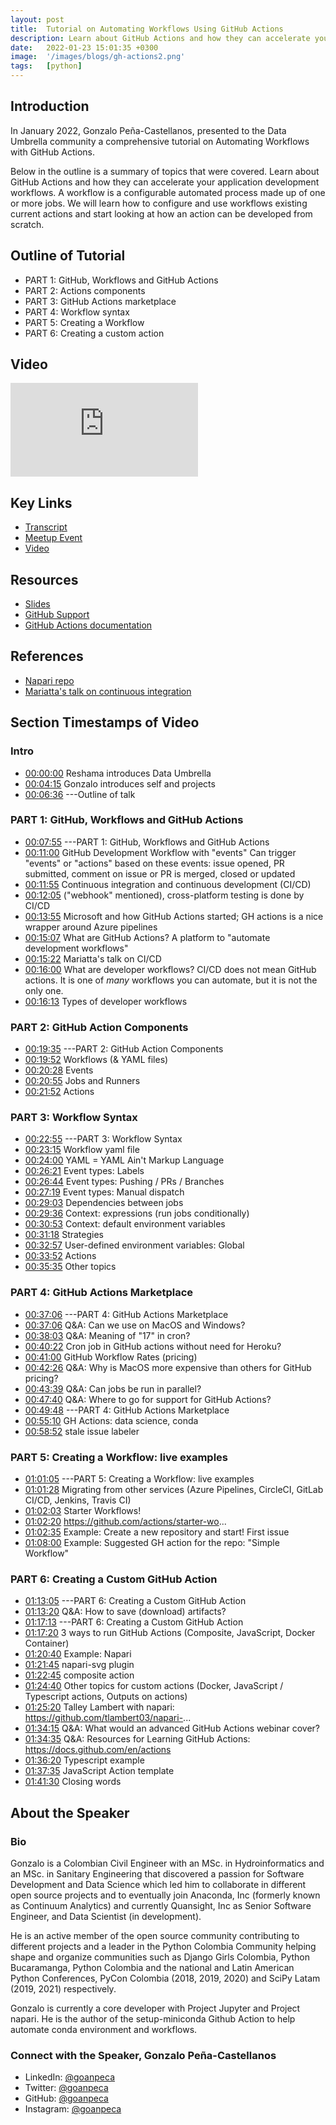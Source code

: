 ```yaml
---
layout: post
title:  Tutorial on Automating Workflows Using GitHub Actions
description: Learn about GitHub Actions and how they can accelerate your application development workflows.
date:   2022-01-23 15:01:35 +0300
image:  '/images/blogs/gh-actions2.png'
tags:   [python]
---
```


## Introduction

In January 2022, Gonzalo Peña-Castellanos, presented to the Data Umbrella community a comprehensive tutorial on Automating Workflows with GitHub Actions.  

Below in the outline is a summary of topics that were covered. Learn about GitHub Actions and how they can accelerate your application development workflows. A workflow is a configurable automated process made up of one or more jobs. We will learn how to configure and use workflows existing current actions and start looking at how an action can be developed from scratch.

## Outline of Tutorial
- PART 1: GitHub, Workflows and GitHub Actions
- PART 2: Actions components
- PART 3: GitHub Actions marketplace
- PART 4: Workflow syntax
- PART 5: Creating a Workflow
- PART 6: Creating a custom action

## Video
<p>
<iframe src="https://www.youtube.com/embed/d48WGkePFq0" loading="lazy" frameborder="0" allowfullscreen></iframe>
</p>



## Key Links
- [Transcript](https://github.com/data-umbrella/event-transcripts/blob/main/2022/42-gonzalo-github-actions.md)
- [Meetup Event](https://www.meetup.com/data-umbrella/events/282772806/)
- [Video](https://youtu.be/d48WGkePFq0)

## Resources
- [Slides](https://bit.ly/github-workflows)
- [GitHub Support](https://support.github.com)
- [GitHub Actions documentation](https://docs.github.com/en/actions)

## References
- [Napari repo](https://github.com/tlambert03/napari-plugin-action)
- [Mariatta's talk on continuous integration](https://youtu.be/vLBr_AfomUY)

## Section Timestamps of Video

### Intro
- [00:00:00](https://www.youtube.com/watch?v=d48WGkePFq0&t=0s) Reshama introduces Data Umbrella
- [00:04:15](https://www.youtube.com/watch?v=d48WGkePFq0&t=255s) Gonzalo introduces self and projects
- [00:06:36](https://www.youtube.com/watch?v=d48WGkePFq0&t=396s) ---Outline of talk  


### PART 1: GitHub, Workflows and GitHub Actions
- [00:07:55](https://www.youtube.com/watch?v=d48WGkePFq0&t=475s) ---PART 1: GitHub, Workflows and GitHub Actions
- [00:11:00](https://www.youtube.com/watch?v=d48WGkePFq0&t=660s) GitHub Development Workflow with "events"
Can trigger "events" or "actions" based on these events: issue opened, PR submitted, comment on issue or PR is merged, closed or updated
- [00:11:55](https://www.youtube.com/watch?v=d48WGkePFq0&t=715s) Continuous integration and continuous development (CI/CD)
- [00:12:05](https://www.youtube.com/watch?v=d48WGkePFq0&t=725s) ("webhook" mentioned), cross-platform testing is done by CI/CD  
- [00:13:55](https://www.youtube.com/watch?v=d48WGkePFq0&t=835s) Microsoft and how GitHub Actions started; GH actions is a nice wrapper around Azure pipelines   
- [00:15:07](https://www.youtube.com/watch?v=d48WGkePFq0&t=907s) What are GitHub Actions? A platform to "automate development workflows"  
- [00:15:22](https://www.youtube.com/watch?v=d48WGkePFq0&t=922s) Mariatta's talk on CI/CD  
- [00:16:00](https://www.youtube.com/watch?v=d48WGkePFq0&t=960s) What are developer workflows?  CI/CD does not mean GitHub actions. It is one of *many* workflows you can automate, but it is not the only one.
- [00:16:13](00:16:13) Types of developer workflows

### PART 2: GitHub Action Components 
- [00:19:35](https://www.youtube.com/watch?v=d48WGkePFq0&t=1175s) ---PART 2: GitHub Action Components  
- [00:19:52](https://www.youtube.com/watch?v=d48WGkePFq0&t=1192s) Workflows (& YAML files)   
- [00:20:28](https://www.youtube.com/watch?v=d48WGkePFq0&t=1228s) Events  
- [00:20:55](https://www.youtube.com/watch?v=d48WGkePFq0&t=1255s) Jobs and Runners  
- [00:21:52](https://www.youtube.com/watch?v=d48WGkePFq0&t=1312s) Actions  

### PART 3: Workflow Syntax
- [00:22:55](https://www.youtube.com/watch?v=d48WGkePFq0&t=1375s) ---PART 3: Workflow Syntax  
- [00:23:15](https://www.youtube.com/watch?v=d48WGkePFq0&t=1395s) Workflow yaml file 
- [00:24:00](https://www.youtube.com/watch?v=d48WGkePFq0&t=1440s) YAML = YAML Ain't Markup Language   
- [00:26:21](https://www.youtube.com/watch?v=d48WGkePFq0&t=1581s) Event types: Labels  
- [00:26:44](https://www.youtube.com/watch?v=d48WGkePFq0&t=1604s) Event types: Pushing / PRs / Branches  
- [00:27:19](https://www.youtube.com/watch?v=d48WGkePFq0&t=1639s) Event types: Manual dispatch  
- [00:29:03](https://www.youtube.com/watch?v=d48WGkePFq0&t=1743s) Dependencies between jobs  
- [00:29:36](https://www.youtube.com/watch?v=d48WGkePFq0&t=1776s) Context: expressions (run jobs conditionally)
- [00:30:53](https://www.youtube.com/watch?v=d48WGkePFq0&t=1853s) Context: default environment variables
- [00:31:18](https://www.youtube.com/watch?v=d48WGkePFq0&t=1878s) Strategies
- [00:32:57](https://www.youtube.com/watch?v=d48WGkePFq0&t=1977s) User-defined environment variables: Global
- [00:33:52](https://www.youtube.com/watch?v=d48WGkePFq0&t=2032s) Actions
- [00:35:35](https://www.youtube.com/watch?v=d48WGkePFq0&t=2135s) Other topics

### PART 4: GitHub Actions Marketplace
- [00:37:06](https://www.youtube.com/watch?v=d48WGkePFq0&t=2226s) ---PART 4: GitHub Actions Marketplace
- [00:37:06](https://www.youtube.com/watch?v=d48WGkePFq0&t=2226s) Q&A: Can we use on MacOS and Windows?
- [00:38:03](https://www.youtube.com/watch?v=d48WGkePFq0&t=2283s) Q&A: Meaning of "17" in cron?
- [00:40:22](https://www.youtube.com/watch?v=d48WGkePFq0&t=2422s) Cron job in GitHub actions without need for Heroku?
- [00:41:00](https://www.youtube.com/watch?v=d48WGkePFq0&t=2460s) GitHub Workflow Rates (pricing)
- [00:42:26](https://www.youtube.com/watch?v=d48WGkePFq0&t=2546s) Q&A: Why is MacOS more expensive than others for GitHub pricing?
- [00:43:39](https://www.youtube.com/watch?v=d48WGkePFq0&t=2619s) Q&A: Can jobs be run in parallel?
- [00:47:40](https://www.youtube.com/watch?v=d48WGkePFq0&t=2860s) Q&A: Where to go for support for GitHub Actions?
- [00:49:48](https://www.youtube.com/watch?v=d48WGkePFq0&t=2988s) ---PART 4: GitHub Actions Marketplace  
- [00:55:10](https://www.youtube.com/watch?v=d48WGkePFq0&t=3310s) GH Actions: data science, conda
- [00:58:52](https://www.youtube.com/watch?v=d48WGkePFq0&t=3532s) stale issue labeler

### PART 5: Creating a Workflow: live examples
- [01:01:05](https://www.youtube.com/watch?v=d48WGkePFq0&t=3665s) ---PART 5: Creating a Workflow: live examples
- [01:01:28](https://www.youtube.com/watch?v=d48WGkePFq0&t=3688s) Migrating from other services (Azure Pipelines, CircleCI, GitLab CI/CD, Jenkins, Travis CI)
- [01:02:03](https://www.youtube.com/watch?v=d48WGkePFq0&t=3723s) Starter Workflows!
- [01:02:20](https://www.youtube.com/watch?v=d48WGkePFq0&t=3740s) https://github.com/actions/starter-wo...
- [01:02:35](https://www.youtube.com/watch?v=d48WGkePFq0&t=3755s) Example: Create a new repository and start! First issue
- [01:08:00](01:08:00) Example: Suggested GH action for the repo: "Simple Workflow"

### PART 6: Creating a Custom GitHub Action
- [01:13:05](https://www.youtube.com/watch?v=d48WGkePFq0&t=4385s) ---PART 6: Creating a Custom GitHub Action
- [01:13:20](https://www.youtube.com/watch?v=d48WGkePFq0&t=4400s) Q&A: How to save (download) artifacts?
- [01:17:13](https://www.youtube.com/watch?v=d48WGkePFq0&t=4633s) ---PART 6: Creating a Custom GitHub Action
- [01:17:20](https://www.youtube.com/watch?v=d48WGkePFq0&t=4640s) 3 ways to run GitHub Actions (Composite, JavaScript, Docker Container)
- [01:20:40](https://www.youtube.com/watch?v=d48WGkePFq0&t=4840s) Example: Napari
- [01:21:45](https://www.youtube.com/watch?v=d48WGkePFq0&t=4905s) napari-svg plugin
- [01:22:45](https://www.youtube.com/watch?v=d48WGkePFq0&t=4965s) composite action
- [01:24:40](https://www.youtube.com/watch?v=d48WGkePFq0&t=5080s) Other topics for custom actions (Docker, JavaScript / Typescript actions, Outputs on actions)
- [01:25:20](https://www.youtube.com/watch?v=d48WGkePFq0&t=5120s) Talley Lambert with napari: https://github.com/tlambert03/napari-...
- [01:34:15](https://www.youtube.com/watch?v=d48WGkePFq0&t=5655s) Q&A: What would an advanced GitHub Actions webinar cover?
- [01:34:35](https://www.youtube.com/watch?v=d48WGkePFq0&t=5675s) Q&A: Resources for Learning GitHub Actions: https://docs.github.com/en/actions
- [01:36:20](https://www.youtube.com/watch?v=d48WGkePFq0&t=5780s) Typescript example
- [01:37:35](https://www.youtube.com/watch?v=d48WGkePFq0&t=5855s) JavaScript Action template
- [01:41:30](https://www.youtube.com/watch?v=d48WGkePFq0&t=6090s) Closing words  


## About the Speaker

### Bio
Gonzalo is a Colombian Civil Engineer with an MSc. in Hydroinformatics and an MSc. in Sanitary Engineering that discovered a passion for Software Development and Data Science which led him to collaborate in different open source projects and to eventually join Anaconda, Inc (formerly known as Continuum Analytics) and currently Quansight, Inc as Senior Software Engineer, and Data Scientist (in development). 

He is an active member of the open source community contributing to different projects and a leader in the Python Colombia Community helping shape and organize communities such as Django Girls Colombia, Python Bucaramanga, Python Colombia and the national and Latin American Python Conferences, PyCon Colombia (2018, 2019, 2020) and SciPy Latam (2019, 2021) respectively.

Gonzalo is currently a core developer with Project Jupyter and Project napari. He is the author of the setup-miniconda Github Action to help automate conda environment and workflows.

### Connect with the Speaker, Gonzalo Peña-Castellanos

- LinkedIn: [@goanpeca](https://www.linkedin.com/in/goanpeca)
- Twitter: [@goanpeca](https://twitter.com/goanpeca)
- GitHub: [@goanpeca](https://github.com/goanpeca)
- Instagram: [@goanpeca](https://www.instagram.com/goanpeca/?hl=en)
